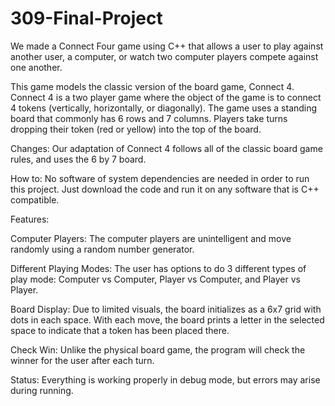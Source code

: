 # 309-Final-Project
We made a Connect Four game using C++ that allows a user to play against another user, a computer, or watch two computer players compete against one another.

This game models the classic version of the board game, Connect 4. 
Connect 4 is a two player game where the object of the game is to connect 4 tokens (vertically, horizontally, or diagonally).
The game uses a standing board that commonly has 6 rows and 7 columns.
Players take turns dropping their token (red or yellow) into the top of the board.

Changes:
Our adaptation of Connect 4 follows all of the classic board game rules, and uses the 6 by 7 board.

How to: No software of system dependencies are needed in order to run this project. Just download the code and run it on any software that is C++ compatible.  


Features:

Computer Players:
The computer players are unintelligent and move randomly using a random number generator. 

Different Playing Modes:
The user has options to do 3 different types of play mode: Computer vs Computer, Player vs Computer, and Player vs Player.

Board Display:
Due to limited visuals, the board initializes as a 6x7 grid with dots in each space. With each move, the board prints a letter in the selected space to indicate that a token has been placed there.

Check Win:
Unlike the physical board game, the program will check the winner for the user after each turn.

Status:
Everything is working properly in debug mode, but errors may arise during running.
